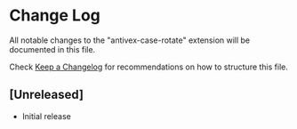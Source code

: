 # Change Log

All notable changes to the "antivex-case-rotate" extension will be documented in this file.

Check [Keep a Changelog](http://keepachangelog.com/) for recommendations on how to structure this file.

## [Unreleased]

- Initial release